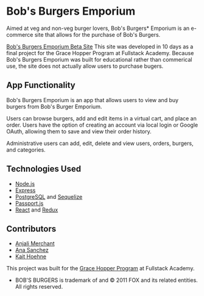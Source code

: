 # Bob's Burgers Emporium

Aimed at veg and non-veg burger lovers, Bob's Burgers* Emporium is an e-commerce site that allows for the purchase of Bob's Burgers.

[Bob's Burgers Emporium Beta Site](https://burgers-emporium.herokuapp.com/)
     This site was developed in 10 days as a final project for the Grace Hopper Program at Fullstack Academy. Because Bob's Burgers Emporium was built for educational rather than commerical use, the site does not actually allow users to purchase bugers.

## App Functionality

Bob's Burgers Emporium is an app that allows users to view and buy burgers from Bob's Burger Emporium.

Users can browse burgers, add and edit items in a virtual cart, and place an order. Users have the option of creating an account via local login or Google OAuth, allowing them to save and view their order history.

Administrative users can add, edit, delete and view users, orders, burgers, and categories.

## Technologies Used

* [Node.js](https://nodejs.org/en/)
* [Express](https://expressjs.com/)
* [PostgreSQL](https://www.postgresql.org/) and [Sequelize](http://docs.sequelizejs.com/)
* [Passport.js](http://www.passportjs.org/)
* [React](https://reactjs.org/) and [Redux](https://redux.js.org/)


## Contributors

* [Anjali Merchant](https://github.com/anjiemerchant)
* [Ana Sanchez](https://github.com/anacsanchez)
* [Kait Hoehne](https://github.com/k-vosswinkel)

This project was built for the [Grace Hopper Program](https://www.gracehopper.com/) at Fullstack Academy.

* BOB'S BURGERS is trademark of and © 2011 FOX and its related entities. All rights reserved.
